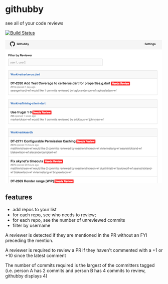 # githubby

see all of your code reviews

[![Build Status](https://travis-ci.org/johnpryan/githubby.svg?branch=master)](https://travis-ci.org/johnpryan/githubby)

![](docs/readme-small.png)

## features
- add repos to your list
- for each repo, see who needs to review;
- for each repo, see the number of unreviewed commits
- filter by username

A reviewer is detected if they are mentioned in the PR without an FYI 
preceding the mention.

A reviewer is required to review a PR if they haven't
commented with a +1 or +10 since the latest comment

The number of commits required is the largest of the committers tagged (i.e. person A has 2 commits and person B has 4 commits to review, githubby displays 4)


